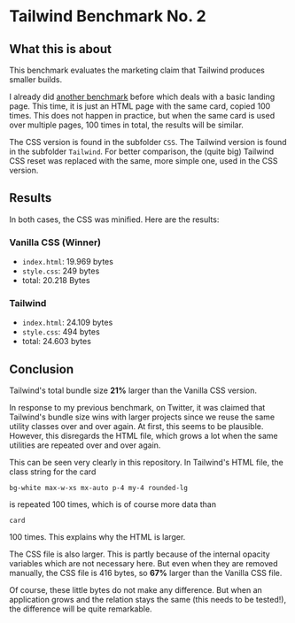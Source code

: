# Tailwind Benchmark No. 2

## What this is about

This benchmark evaluates the marketing claim that Tailwind produces smaller builds.

I already did [another benchmark](https://github.com/ScriptRaccoon/tailwind-benchmark) before which deals with a basic landing page. This time, it is just an HTML page with the same card, copied 100 times. This does not happen in practice, but when the same card is used over multiple pages, 100 times in total, the results will be similar.

The CSS version is found in the subfolder `CSS`. The Tailwind version is found in the subfolder `Tailwind`. For better comparison, the (quite big) Tailwind CSS reset was replaced with the same, more simple one, used in the CSS version.

## Results

In both cases, the CSS was minified. Here are the results:

### Vanilla CSS (Winner)

-   `index.html`: 19.969 bytes
-   `style.css`: 249 bytes
-   total: 20.218 Bytes

### Tailwind

-   `index.html`: 24.109 bytes
-   `style.css`: 494 bytes
-   total: 24.603 bytes

## Conclusion

Tailwind's total bundle size **21%** larger than the Vanilla CSS version.

In response to my previous benchmark, on Twitter, it was claimed that Tailwind's bundle size wins with larger projects since we reuse the same utility classes over and over again. At first, this seems to be plausible. However, this disregards the HTML file, which grows a lot when the same utilities are repeated over and over again.

This can be seen very clearly in this repository. In Tailwind's HTML file, the class string for the card

`bg-white max-w-xs mx-auto p-4 my-4 rounded-lg`

is repeated 100 times, which is of course more data than

`card`

100 times. This explains why the HTML is larger.

The CSS file is also larger. This is partly because of the internal opacity variables which are not necessary here. But even when they are removed manually, the CSS file is  416 bytes, so **67%** larger than the Vanilla CSS file.

Of course, these little bytes do not make any difference. But when an application grows and the relation stays the same (this needs to be tested!), the difference will be quite remarkable.